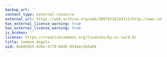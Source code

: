 ```yaml
---
backup_url: ''
content_type: external-resource
external_url: https://web.archive.org/web/20070216224313/http://www.commonangels.com:80/home.html
has_external_licence_warning: true
has_external_license_warning: true
is_broken: ''
license: https://creativecommons.org/licenses/by-nc-sa/4.0/
title: Common Angels
uid: 8e0d93b5-436e-4778-8dd5-054aec3b5a04
---
```

